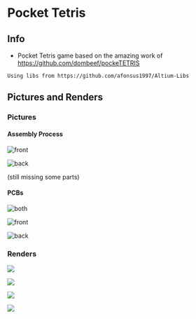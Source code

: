 # Pocket Tetris


## Info

* Pocket Tetris game based on the amazing work of https://github.com/dombeef/pockeTETRIS

``` Using libs from https://github.com/afonsus1997/Altium-Libs ```

## Pictures and Renders

### Pictures

#### Assembly Process

![front](https://imgur.com/A2TSoft.jpg)

![back](https://imgur.com/xJlDgKI.jpg)

(still missing some parts)


#### PCBs

![both](https://imgur.com/8txGt0k.jpg)

![front](https://imgur.com/JbAdyEd.jpg)

![back](https://imgur.com/prVJaxe.jpg)



### Renders

![](https://i.imgur.com/6HiNUpv.png)

![](https://i.imgur.com/Px43Mtq.png)

![](https://i.imgur.com/YCv6MeO.png)

![](https://i.imgur.com/7A4yooM.png)


